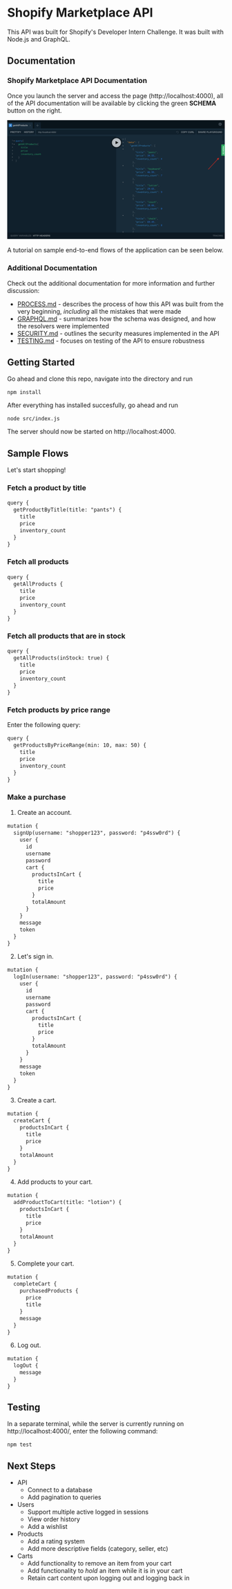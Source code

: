 # Shopify Marketplace API

This API was built for Shopify's Developer Intern Challenge. It was built with Node.js and GraphQL.

## Documentation

### Shopify Marketplace API Documentation

Once you launch the server and access the page (http://localhost:4000), all of the API documentation will be available by clicking the green **SCHEMA** button on the right.

![alt text][schema]

A tutorial on sample end-to-end flows of the application can be seen below.

### Additional Documentation

Check out the additional documentation for more information and further discussion:
- [PROCESS.md][process_doc] - describes the process of how this API was built from the very beginning, *including* all the mistakes that were made
- [GRAPHQL.md][graphql_doc] - summarizes how the schema was designed, and how the resolvers were implemented
- [SECURITY.md][security] - outlines the security measures implemented in the API
- [TESTING.md][testing] - focuses on testing of the API to ensure robustness

## Getting Started

Go ahead and clone this repo, navigate into the directory and run

```
npm install
```

After everything has installed succesfully, go ahead and run

```
node src/index.js
```

The server should now be started on http://localhost:4000.

## Sample Flows
Let's start shopping!
### Fetch a product by title
```
query {
  getProductByTitle(title: "pants") {
    title
    price
    inventory_count
  }
}
```

### Fetch all products
```
query {
  getAllProducts {
    title
    price
    inventory_count
  }
}
```

### Fetch all products that are in stock
```
query {
  getAllProducts(inStock: true) {
    title
    price
    inventory_count
  }
}
```

### Fetch products by price range
Enter the following query:
```
query {
  getProductsByPriceRange(min: 10, max: 50) {
    title
    price
    inventory_count
  }
}
```

### Make a purchase
1. Create an account.
```
mutation {
  signUp(username: "shopper123", password: "p4ssw0rd") {
    user {
      id
      username
      password
      cart {
        productsInCart {
          title
          price
        }
        totalAmount
      }
    }
    message
    token
  }
}
```

2. Let's sign in.
```
mutation {
  logIn(username: "shopper123", password: "p4ssw0rd") {
    user {
      id
      username
      password
      cart {
        productsInCart {
          title
          price
        }
        totalAmount
      }
    }
    message
    token
  }
}
```
3. Create a cart.
```
mutation {
  createCart {
    productsInCart {
      title
      price
    }
    totalAmount
  }
}
```

4. Add products to your cart.
```
mutation {
  addProductToCart(title: "lotion") {
    productsInCart {
      title
      price
    }
    totalAmount
  }
}
```

5. Complete your cart.
```
mutation {
  completeCart {
    purchasedProducts {
      price
      title
    }
    message
  }
}
```

6. Log out.
```
mutation {
  logOut {
    message
  }
}
```

## Testing

In a separate terminal, while the server is currently running on http://localhost:4000/, enter the following command:
```
npm test
```

## Next Steps
- API
    - Connect to a database
    - Add pagination to queries
- Users
    - Support multiple active logged in sessions
    - View order history
    - Add a wishlist
- Products
    - Add a rating system
    - Add more descriptive fields (category, seller, etc)
- Carts
    - Add functionality to remove an item from your cart
    - Add functionality to *hold* an item while it is in your cart
    - Retain cart content upon logging out and logging back in

<!-- IMAGES -->
[schema]: documentation/schema_button.png

<!-- DOCUMENTS -->
[process_doc]: documentation/PROCESS.md
[graphql_doc]: documentation/GRAPHQL.md
[security]: documentation/SECURITY.md
[testing]: documentation/TESTING.md

<!-- LINKS -->
